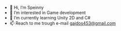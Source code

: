 - 👋 Hi, I’m Speinny
- 👀 I’m interested in Game development
- 🌱 I’m currently learning Unity 2D and C#
- 📫 Reach to me trough e-mail gajdos453@gmail.com



